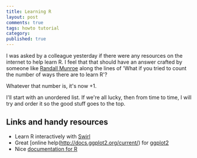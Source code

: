 ```yaml
---
title: Learning R
layout: post
comments: true
tags: howto tutorial
category: 
published: true
---
```


I was asked by a colleague yesterday if there were any resources on the internet to help learn R. I feel that that should have an answer crafted by someone like [Randall Munroe](http://xkcd.com/about/) along the lines of 'What if you tried to count the number of ways there are to learn R'?

Whatever that number is, it's now +1.

I'll start with an unordered list. If we're all lucky, then from time to time, I will try and order it so the good stuff goes to the top.

## Links and handy resources

- Learn R interactively with [Swirl](http://swirlstats.com/)
- Great [online help(http://docs.ggplot2.org/current/) for [ggplot2](http://ggplot2.org/) 
- Nice [documentation for R](http://www.rdocumentation.org/)